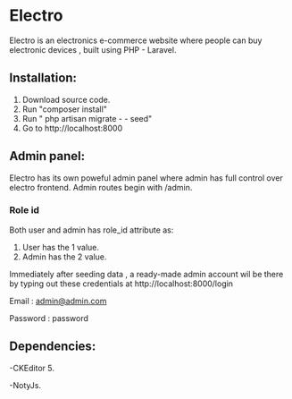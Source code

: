 # Electro
Electro is an electronics e-commerce website where people can buy electronic devices , built using PHP - Laravel.

## Installation:
1. Download source code.
2. Run "composer install"
3. Run " php artisan migrate  - - seed"
4. Go to http://localhost:8000

## Admin panel:
Electro has its own poweful admin panel where admin has full control over electro frontend. Admin routes begin with /admin.

### Role id 
Both user and admin has role_id attribute as:
1. User has the 1 value. 
2. Admin has the 2 value.
 

Immediately after seeding data , a ready-made admin account wil be there by typing out these credentials at http://localhost:8000/login

Email : admin@admin.com

Password  : password

## Dependencies:
-CKEditor 5.

-NotyJs.
